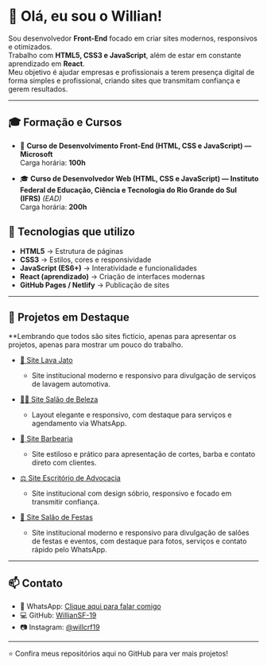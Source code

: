 # 👋 Olá, eu sou o Willian!

Sou desenvolvedor **Front-End** focado em criar sites modernos, responsivos e otimizados.  
Trabalho com **HTML5, CSS3 e JavaScript**, além de estar em constante aprendizado em **React**.  
Meu objetivo é ajudar empresas e profissionais a terem presença digital de forma simples e profissional, criando sites que transmitam confiança e gerem resultados.

---

## 🎓 Formação e Cursos

- 📘 **Curso de Desenvolvimento Front-End (HTML, CSS e JavaScript) — Microsoft**  
  Carga horária: **100h**  

- 🎓 **Curso de Desenvolvedor Web (HTML, CSS e JavaScript) — Instituto Federal de Educação, Ciência e Tecnologia do Rio Grande do Sul (IFRS)** *(EAD)*  
  Carga horária: **200h**  


## 🚀 Tecnologias que utilizo
- **HTML5** → Estrutura de páginas
- **CSS3** → Estilos, cores e responsividade
- **JavaScript (ES6+)** → Interatividade e funcionalidades
- **React (aprendizado)** → Criação de interfaces modernas
- **GitHub Pages / Netlify** → Publicação de sites

---

## 📂 Projetos em Destaque

**Lembrando que todos são sites fictício, apenas para apresentar os projetos, apenas para mostrar um pouco do trabalho.

- <a href="https://williansf-19.github.io/lavajato/" target=_blank>🚗 Site Lava Jato</a> 
   - Site institucional moderno e responsivo para divulgação de serviços de lavagem automotiva.

- <a href="https://williansf-19.github.io/salaodebeleza/" target=_blank>💇‍♀️ Site Salão de Beleza</a> 
   - Layout elegante e responsivo, com destaque para serviços e agendamento via WhatsApp.

- <a href="https://williansf-19.github.io/barbearia/" target=_blank>💈 Site Barbearia</a> 
   - Site estiloso e prático para apresentação de cortes, barba e contato direto com clientes.

- <a href="https://williansf-19.github.io/escritorioadvocacia/" target=_blank>⚖️ Site Escritório de Advocacia</a> 
   - Site institucional com design sóbrio, responsivo e focado em transmitir confiança.

- <a href="https://williansf-19.github.io/eventos/" target=_blank>🎉 Site Salão de Festas</a>
   - Site institucional moderno e responsivo para divulgação de salões de festas e eventos, com destaque para fotos, serviços e contato rápido pelo WhatsApp.


---

## 📫 Contato
- 📱 WhatsApp: [Clique aqui para falar comigo](https://wa.me/5521971254996)  
- 💻 GitHub: [WillianSF-19](https://github.com/WillianSF-19)
- 📷 Instagram: [@willcrf19](https://instagram.com/willcrf19)
---

⭐ Confira meus repositórios aqui no GitHub para ver mais projetos!
